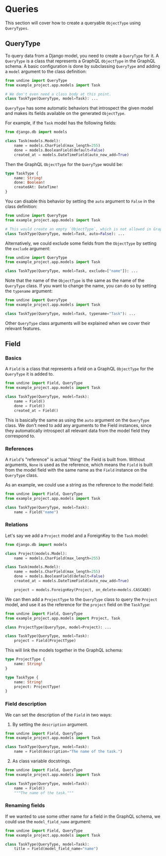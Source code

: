 # Queries

This section will cover how to create a queryable `ObjectType` using `QueryTypes`.

## QueryType

To query data from a Django model, you need to create a `QueryType` for it.
A `QueryType` is a class that represents a GraphQL `ObjectType` in the GraphQL schema.
A basic configuration is done by subclassing `QueryType` and adding a `model` argument
to the class definition:

```python
from undine import QueryType
from example_project.app.models import Task

# We don't even need a class body at this point.
class TaskType(QueryType, model=Task): ...
```

`QueryType` has some automatic behaviors that introspect the given model
and makes its fields available on the generated `ObjectType`.

For example, if the `Task` model has the following fields:

```python
from django.db import models

class Task(models.Model):
    name = models.CharField(max_length=255)
    done = models.BooleanField(default=False)
    created_at = models.DateTimeField(auto_now_add=True)
```

Then the GraphQL `ObjectType` for the `QueryType` would be:

```graphql
type TaskType {
    name: String!
    done: Boolean!
    createdAt: DateTime!
}
```

You can disable this behavior by setting the `auto` argument to `False` in the class definition:

```python
from undine import QueryType
from example_project.app.models import Task

# This would create an empty `ObjectType`, which is not allowed in GraphQL.
class TaskType(QueryType, model=Task, auto=False): ...
```

Alternatively, we could exclude some fields from the `ObjectType` by setting the `exclude` argument:

```python
from undine import QueryType
from example_project.app.models import Task

class TaskType(QueryType, model=Task, exclude=["name"]): ...
```

Note that the name of the `ObjectType` is the same as the name of the `QueryType` class.
If you want to change the name, you can do so by setting the `typename` argument:

```python
from undine import QueryType
from example_project.app.models import Task

class TaskType(QueryType, model=Task, typename="Task"): ...
```

Other `QueryType` class arguments will be explained when we cover their relevant features.

## Field

### Basics

A `Field` is a class that represents a field on a GraphQL `ObjectType` for the `QueryType` it is added to.

```python
from undine import Field, QueryType
from example_project.app.models import Task

class TaskType(QueryType, model=Task):
    name = Field()
    done = Field()
    created_at = Field()
```

This is basically the same as using the `auto` argument on the `QueryType` class.
We don't need to add any arguments to the Field instances, since they automatically
introspect all relevant data from the model field they correspond to.

### References

A `Field`'s "reference" is actual "thing" the Field is built from.
Without arguments, `None` is used as the reference, which means the `Field` is built from the model field
with the same name as the `Field` instance on the `QueryType` class.

As an example, we could use a string as the reference to the model field:

```python
from undine import Field, QueryType
from example_project.app.models import Task

class TaskType(QueryType, model=Task):
    name = Field("name")
```

### Relations

Let's say we add a `Project` model and a ForeignKey to the `Task` model:

```python hl_lines="3 4 11"
from django.db import models

class Project(models.Model):
    name = models.CharField(max_length=255)

class Task(models.Model):
    name = models.CharField(max_length=255)
    done = models.BooleanField(default=False)
    created_at = models.DateTimeField(auto_now_add=True)

    project = models.ForeignKey(Project, on_delete=models.CASCADE)
```

We can then add a `ProjectType` to the `QueryType` class to query the `Project` model,
and use it as the reference for the `project` field on the `TaskType`:

```python
from undine import Field, QueryType
from example_project.app.models import Project, Task

class ProjectType(QueryType, model=Project): ...

class TaskType(QueryType, model=Task):
    project = Field(ProjectType)
```

This will link the models together in the GraphQL schema:

```graphql
type ProjectType {
    name: String!
}

type TaskType {
    name: String!
    project: ProjectType!
}
```

### Field description

We can set the description of the `Field` in two ways:

1) By setting the `description` argument.

```python
from undine import Field, QueryType
from example_project.app.models import Task

class TaskType(QueryType, model=Task):
    name = Field(description="The name of the task.")
```

2) As class variable docstrings.

```python
from undine import Field, QueryType
from example_project.app.models import Task

class TaskType(QueryType, model=Task):
    name = Field()
    """The name of the task."""
```

### Renaming fields

If we wanted to use some other name for a field in the GraphQL schema,
we could use the `model_field_name` argument:

```python
from undine import Field, QueryType
from example_project.app.models import Task

class TaskType(QueryType, model=Task):
    title = Field(model_field_name="name")
```
